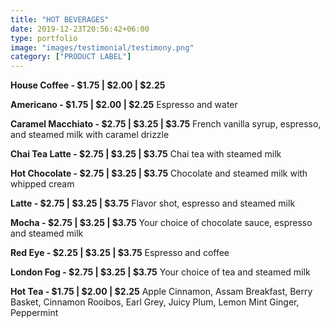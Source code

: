 ```yaml
---
title: "HOT BEVERAGES"
date: 2019-12-23T20:56:42+06:00
type: portfolio
image: "images/testimonial/testimony.png"
category: ["PRODUCT LABEL"]
---
```


**House Coffee - $1.75 | $2.00 | $2.25**

**Americano - $1.75 | $2.00 | $2.25**
Espresso and water

**Caramel Macchiato - $2.75 | $3.25 | $3.75**
French vanilla syrup, espresso, and steamed milk with caramel drizzle

**Chai Tea Latte - $2.75 | $3.25 | $3.75**
Chai tea with steamed milk

**Hot Chocolate - $2.75 | $3.25 | $3.75**
Chocolate and steamed milk with whipped cream

**Latte - $2.75 | $3.25 | $3.75**
Flavor shot, espresso and steamed milk

**Mocha - $2.75 | $3.25 | $3.75**
Your choice of chocolate sauce, espresso and steamed milk

**Red Eye - $2.25 | $3.25 | $3.75**
Espresso and coffee

**London Fog - $2.75 | $3.25 | $3.75**
Your choice of tea and steamed milk

**Hot Tea - $1.75 | $2.00 | $2.25**
Apple Cinnamon, Assam Breakfast, Berry Basket, Cinnamon Rooibos, Earl Grey, Juicy Plum, Lemon Mint Ginger, Peppermint

